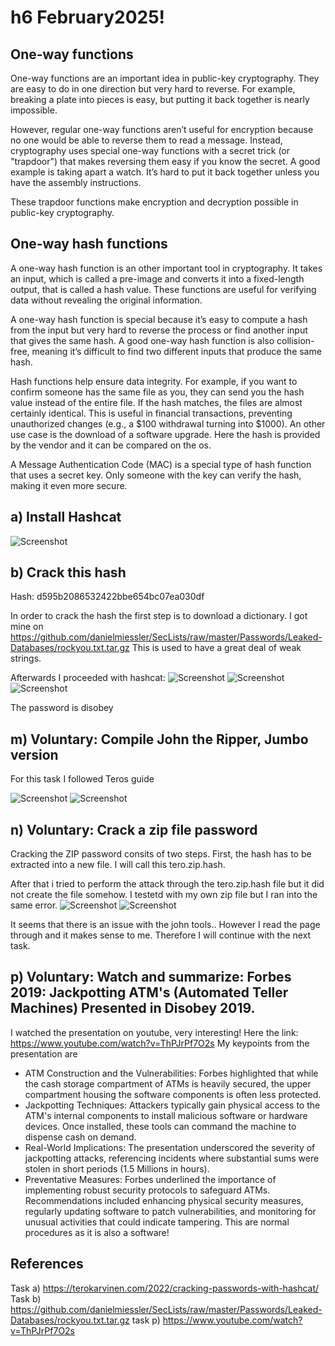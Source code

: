 # h6 February2025!
## One-way functions
One-way functions are an important idea in public-key cryptography. They are easy to do in one direction but very hard to reverse. 
For example, breaking a plate into pieces is easy, but putting it back together is nearly impossible.

However, regular one-way functions aren’t useful for encryption because no one would be able to reverse them to read a message. Instead, cryptography uses special one-way functions with a secret trick (or "trapdoor") that makes reversing them easy if you know the secret. A good example is taking apart a watch. It’s hard to put it back together unless you have the assembly instructions.

These trapdoor functions make encryption and decryption possible in public-key cryptography.

## One-way hash functions
A one-way hash function is an other important tool in cryptography. It takes an input, which is called a pre-image and converts it into a fixed-length output, that is called a hash value. 
These functions are useful for verifying data without revealing the original information. 

A one-way hash function is special because it’s easy to compute a hash from the input but very hard to reverse the process or find another input that gives the same hash. A good one-way hash function is also collision-free, meaning it’s difficult to find two different inputs that produce the same hash.

Hash functions help ensure data integrity. For example, if you want to confirm someone has the same file as you, they can send you the hash value instead of the entire file. If the hash matches, the files are almost certainly identical. This is useful in financial transactions, preventing unauthorized changes (e.g., a $100 withdrawal turning into $1000). An other use case is the download of a software upgrade. Here the hash is provided by the vendor and it can be compared on the os.

A Message Authentication Code (MAC) is a special type of hash function that uses a secret key. Only someone with the key can verify the hash, making it even more secure.

## a) Install Hashcat
![Screenshot](./screenshots/homework-06-a1.png)

## b) Crack this hash
Hash: d595b2086532422bbe654bc07ea030df

In order to crack the hash the first step is to download a dictionary. I got mine on https://github.com/danielmiessler/SecLists/raw/master/Passwords/Leaked-Databases/rockyou.txt.tar.gz
This is used to have a great deal of weak strings.

Afterwards I proceeded with hashcat:
![Screenshot](./screenshots/homework-06-b1.png)
![Screenshot](./screenshots/homework-06-b2.png)
![Screenshot](./screenshots/homework-06-b3.png)

The password is disobey

## m) Voluntary: Compile John the Ripper, Jumbo version
For this task I followed Teros guide

![Screenshot](./screenshots/homework-06-m1.png)
![Screenshot](./screenshots/homework-06-m2.png)

## n) Voluntary: Crack a zip file password
Cracking the ZIP password consits of two steps. 
First, the hash has to be extracted into a new file. I will call this tero.zip.hash.

After that i tried to perform the attack through the tero.zip.hash file but it did not create the file somehow. I testetd with my own zip file but I ran into the same error.
![Screenshot](./screenshots/homework-06-n1.png)
![Screenshot](./screenshots/homework-06-n2.png)

It seems that there is an issue with the john tools..
However I read the page through and it makes sense to me. Therefore I will continue with the next task.

## p) Voluntary: Watch and summarize: Forbes 2019: Jackpotting ATM's (Automated Teller Machines) Presented in Disobey 2019.
I watched the presentation on youtube, very interesting!
Here the link: https://www.youtube.com/watch?v=ThPJrPf7O2s
My keypoints from the presentation are
* ATM Construction and the Vulnerabilities: Forbes highlighted that while the cash storage compartment of ATMs is heavily secured, the upper compartment housing the software components is often less protected.
* Jackpotting Techniques: Attackers typically gain physical access to the ATM's internal components to install malicious software or hardware devices. Once installed, these tools can command the machine to dispense cash on demand. ​
* Real-World Implications: The presentation underscored the severity of jackpotting attacks, referencing incidents where substantial sums were stolen in short periods (1.5 Millions in hours).
* Preventative Measures: Forbes underlined the importance of implementing robust security protocols to safeguard ATMs. Recommendations included enhancing physical security measures, regularly updating software to patch vulnerabilities, and monitoring for unusual activities that could indicate tampering. This are normal procedures as it is also a software!



## References
Task a) https://terokarvinen.com/2022/cracking-passwords-with-hashcat/
Task b) https://github.com/danielmiessler/SecLists/raw/master/Passwords/Leaked-Databases/rockyou.txt.tar.gz
task p) https://www.youtube.com/watch?v=ThPJrPf7O2s
